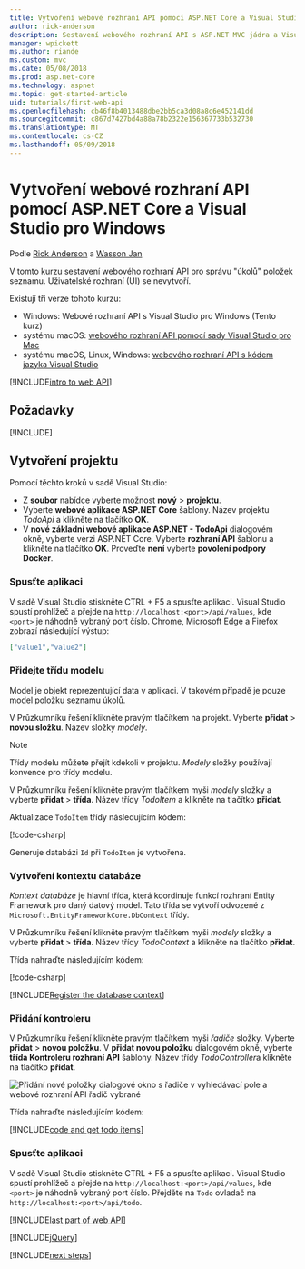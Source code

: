 ```yaml
---
title: Vytvoření webové rozhraní API pomocí ASP.NET Core a Visual Studio pro Windows
author: rick-anderson
description: Sestavení webového rozhraní API s ASP.NET MVC jádra a Visual Studio pro Windows
manager: wpickett
ms.author: riande
ms.custom: mvc
ms.date: 05/08/2018
ms.prod: asp.net-core
ms.technology: aspnet
ms.topic: get-started-article
uid: tutorials/first-web-api
ms.openlocfilehash: cb46f8b4013488dbe2bb5ca3d08a8c6e452141dd
ms.sourcegitcommit: c867d7427bd4a88a78b2322e156367733b532730
ms.translationtype: MT
ms.contentlocale: cs-CZ
ms.lasthandoff: 05/09/2018
---
```

# <a name="create-a-web-api-with-aspnet-core-and-visual-studio-for-windows"></a>Vytvoření webové rozhraní API pomocí ASP.NET Core a Visual Studio pro Windows

Podle [Rick Anderson](https://twitter.com/RickAndMSFT) a [Wasson Jan](https://github.com/mikewasson)

V tomto kurzu sestavení webového rozhraní API pro správu "úkolů" položek seznamu. Uživatelské rozhraní (UI) se nevytvoří.

Existují tři verze tohoto kurzu:

* Windows: Webové rozhraní API s Visual Studio pro Windows (Tento kurz)
* systému macOS: [webového rozhraní API pomocí sady Visual Studio pro Mac](xref:tutorials/first-web-api-mac)
* systému macOS, Linux, Windows: [webového rozhraní API s kódem jazyka Visual Studio](xref:tutorials/web-api-vsc)

<!-- WARNING: The code AND images in this doc are used by uid: tutorials/web-api-vsc, tutorials/first-web-api-mac and tutorials/first-web-api. If you change any code/images in this tutorial, update uid: tutorials/web-api-vsc -->

[!INCLUDE[intro to web API](../includes/webApi/intro.md)]

## <a name="prerequisites"></a>Požadavky

[!INCLUDE[](~/includes/net-core-prereqs-windows.md)]

## <a name="create-the-project"></a>Vytvoření projektu

Pomocí těchto kroků v sadě Visual Studio:

* Z **soubor** nabídce vyberte možnost **nový** > **projektu**.
* Vyberte **webové aplikace ASP.NET Core** šablony. Název projektu *TodoApi* a klikněte na tlačítko **OK**.
* V **nové základní webové aplikace ASP.NET - TodoApi** dialogovém okně, vyberte verzi ASP.NET Core. Vyberte **rozhraní API** šablonu a klikněte na tlačítko **OK**. Proveďte **není** vyberte **povolení podpory Docker**.

### <a name="launch-the-app"></a>Spusťte aplikaci

V sadě Visual Studio stiskněte CTRL + F5 a spusťte aplikaci. Visual Studio spustí prohlížeč a přejde na `http://localhost:<port>/api/values`, kde `<port>` je náhodně vybraný port číslo. Chrome, Microsoft Edge a Firefox zobrazí následující výstup:

```json
["value1","value2"]
```

### <a name="add-a-model-class"></a>Přidejte třídu modelu

Model je objekt reprezentující data v aplikaci. V takovém případě je pouze model položku seznamu úkolů.

V Průzkumníku řešení klikněte pravým tlačítkem na projekt. Vyberte **přidat** > **novou složku**. Název složky *modely*.

> [!NOTE]
> Třídy modelu můžete přejít kdekoli v projektu. *Modely* složky používají konvence pro třídy modelu.

V Průzkumníku řešení klikněte pravým tlačítkem myši *modely* složky a vyberte **přidat** > **třída**. Název třídy *TodoItem* a klikněte na tlačítko **přidat**.

Aktualizace `TodoItem` třídy následujícím kódem:

[!code-csharp[](first-web-api/samples/2.0/TodoApi/Models/TodoItem.cs)]

Generuje databázi `Id` při `TodoItem` je vytvořena.

### <a name="create-the-database-context"></a>Vytvoření kontextu databáze

*Kontext databáze* je hlavní třída, která koordinuje funkcí rozhraní Entity Framework pro daný datový model. Tato třída se vytvoří odvozené z `Microsoft.EntityFrameworkCore.DbContext` třídy.

V Průzkumníku řešení klikněte pravým tlačítkem myši *modely* složky a vyberte **přidat** > **třída**. Název třídy *TodoContext* a klikněte na tlačítko **přidat**.

Třída nahraďte následujícím kódem:

[!code-csharp[](first-web-api/samples/2.0/TodoApi/Models/TodoContext.cs)]

[!INCLUDE[Register the database context](../includes/webApi/register_dbContext.md)]

### <a name="add-a-controller"></a>Přidání kontroleru

V Průzkumníku řešení klikněte pravým tlačítkem myši *řadiče* složky. Vyberte **přidat** > **novou položku**. V **přidat novou položku** dialogovém okně, vyberte **třída Kontroleru rozhraní API** šablony. Název třídy *TodoController*a klikněte na tlačítko **přidat**.

![Přidání nové položky dialogové okno s řadiče v vyhledávací pole a webové rozhraní API řadič vybrané](first-web-api/_static/new_controller.png)

Třída nahraďte následujícím kódem:

[!INCLUDE[code and get todo items](../includes/webApi/getTodoItems.md)]

### <a name="launch-the-app"></a>Spusťte aplikaci

V sadě Visual Studio stiskněte CTRL + F5 a spusťte aplikaci. Visual Studio spustí prohlížeč a přejde na `http://localhost:<port>/api/values`, kde `<port>` je náhodně vybraný port číslo. Přejděte na `Todo` ovladač na `http://localhost:<port>/api/todo`.

[!INCLUDE[last part of web API](../includes/webApi/end.md)]

[!INCLUDE[jQuery](../includes/webApi/add-jquery.md)]

[!INCLUDE[next steps](../includes/webApi/next.md)]
